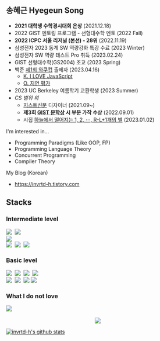 <!--
**invrtd-h/invrtd-h** is a ✨ _special_ ✨ repository because its `README.md` (this file) appears on your GitHub profile.

Here are some ideas to get you started:

- 🔭 I’m currently working on ...
- 🌱 I’m currently learning ...
- 👯 I’m looking to collaborate on ...
- 🤔 I’m looking for help with ...
- 💬 Ask me about ...
- 📫 How to reach me: ...
- 😄 Pronouns: ...
- ⚡ Fun fact: ...
-->

## 송혜근 Hyegeun Song

* **2021 대학생 수학경시대회 은상** (2021.12.18)
* 2022 GIST 멘토링 프로그램 - 선형대수학 멘토 (2022 Fall)
* **2022 ICPC 서울 리저널 (본선) - 28위** (2022.11.19)
* 삼성전자 2023 동계 SW 역량강화 특강 수료 (2023 Winter)
* 삼성전자 SW 역량 테스트 Pro 취득 (2023.02.24)
* GIST 선형대수학(GS2004) 조교 (2023 Spring)
* 백준 [제1회 와쿠컵](https://www.acmicpc.net/contest/view/967) 출제자 (2023.04.16)
  * [K. I LOVE JavaScript](https://www.acmicpc.net/problem/27969)
  * [O. 지연 평가](https://www.acmicpc.net/problem/27973)
* 2023 UC Berkeley 여름학기 교환학생 (2023 Summer)
* *CS 범위 외*
  * [지스트신문](https://gistnews.co.kr) 디자이너 (2021.09~)
  * **제3회 [GIST 문학상](https://gistnews.co.kr/?p=5859&) 시 부문 가작 수상** (2022.09.01)
  * 시집 [하늘에서 떨어지는 1, 2, ⋯, R-L+1개의 별](https://www.bookk.co.kr/book/view/159934) (2023.01.02)

I'm interested in...

* Programming Paradigms (Like OOP, FP)
* Programming Language Theory
* Concurrent Programming
* Compiler Theory

My Blog (Korean)

* https://invrtd-h.tistory.com

## Stacks

### Intermediate level

<img src="https://img.shields.io/badge/C++-00599C?style=flat-square&logo=c%2b%2b&logoColor=white"/>&nbsp;
<img src="https://img.shields.io/badge/Python-3776AB?style=flat-square&logo=python&logoColor=white"/>&nbsp;
</br>
<img src="https://img.shields.io/badge/PLY-000000?style=flat-square&logoColor=white">
</br>
<img src="https://img.shields.io/badge/Notion-000000?style=flat-square&logo=notion&logoColor=white"/>&nbsp;
<img src="https://img.shields.io/badge/Photoshop-31A8FF?style=flat-square&logo=adobe%20photoshop&logoColor=white"/>&nbsp;
<img src="https://img.shields.io/badge/Slack-4A154B?style=flat-square&logo=slack&logoColor=white"/>&nbsp;

### Basic level

<img src="https://img.shields.io/badge/C-A8B9CC?style=flat-square&logo=c&logoColor=white"/>&nbsp;
<img src="https://img.shields.io/badge/Go-00ADD8?style=flat-square&logo=Go&logoColor=white"/>&nbsp;
<img src="https://img.shields.io/badge/scala-%23DC322F.svg?style=flat-square&logo=scala&logoColor=white"/>&nbsp;
<img src="https://img.shields.io/badge/Rust-000000?style=flat-square&logo=Rust&logoColor=white"/>
</br>
<img src="https://img.shields.io/badge/Numpy-013243?style=flat-square&logo=numpy&logoColor=white"/>&nbsp;
<img src="https://img.shields.io/badge/Pandas-150458?style=flat-square&logo=pandas&logoColor=white"/>&nbsp;
<img src="https://img.shields.io/badge/Selenium-43B02A?style=flat-square&logo=Selenium&logoColor=white"/>
<img src="https://img.shields.io/badge/TensorFlow-FF6F00?style=flat-square&logo=tensorflow&logoColor=white"/>&nbsp;

### What I do not love
<img src="https://img.shields.io/badge/JavaScript-F7DF1E?style=flat-square&logo=javascript&logoColor=black"/>&nbsp;

<p align=center><a href="https://solved.ac/profile/invrtd_h"><img src="https://github-readme-solvedac-hyp3rflow.vercel.app/api/?handle=invrtd_h"></a></p>

[![invrtd-h's github stats](https://github-readme-stats.vercel.app/api?username=invrtd-h&show_icons=true&theme=dracula)](https://github.com/invrtd-h)
